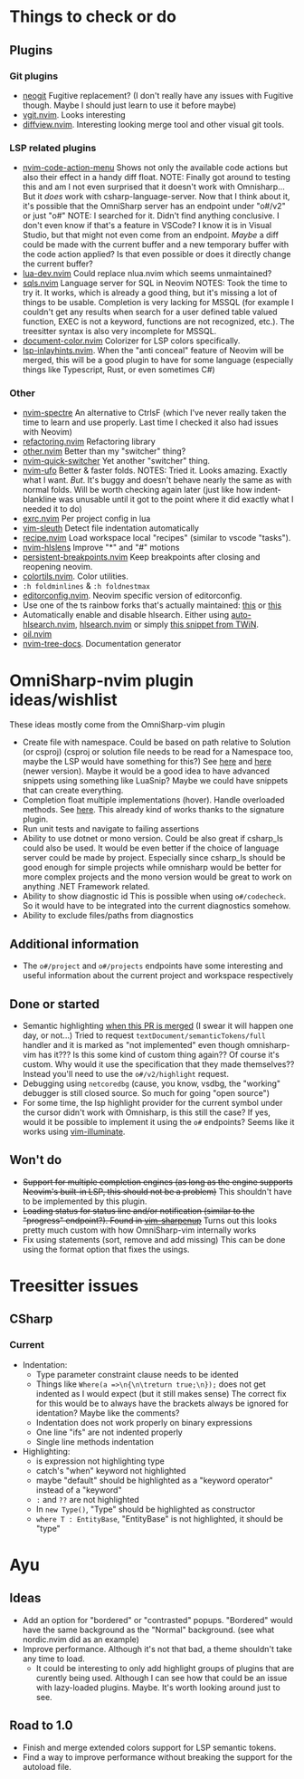 # Things to check or do

## Plugins

### Git plugins

- [neogit](https://github.com/TimUntersberger/neogit)
  Fugitive replacement? (I don't really have any issues with Fugitive though. Maybe I should just learn to use it before maybe)
- [vgit.nvim](https://github.com/tanvirtin/vgit.nvim). Looks interesting
- [diffview.nvim](https://github.com/sindrets/diffview.nvim).
  Interesting looking merge tool and other visual git tools.

### LSP related plugins

- [nvim-code-action-menu](https://github.com/weilbith/nvim-code-action-menu)
  Shows not only the available code actions but also their effect in a handy diff float.
  NOTE: Finally got around to testing this and am I not even surprised that it doesn't work with Omnisharp...
  But it _does_ work with csharp-language-server.
  Now that I think about it, it's possible that the OmniSharp server has an endpoint under "o#/v2" or just "o#"
  NOTE: I searched for it. Didn't find anything conclusive. I don't even know if that's a feature in VSCode? I know it is in Visual Studio, but that might not even come from an endpoint.
  _Maybe_ a diff could be made with the current buffer and a new temporary buffer with the code action applied? Is that even possible or does it directly change the current buffer?
- [lua-dev.nvim](https://github.com/folke/lua-dev.nvim)
  Could replace nlua.nvim which seems unmaintained?
- [sqls.nvim](https://github.com/nanotee/sqls.nvim)
  Language server for SQL in Neovim
  NOTES: Took the time to try it. It works, which is already a good thing, but it's missing a lot of things to be usable.
  Completion is very lacking for MSSQL (for example I couldn't get any results when search for a user defined table valued function, EXEC is not a keyword, functions are not recognized, etc.).
  The treesitter syntax is also very incomplete for MSSQL.
- [document-color.nvim](https://github.com/mrshmllow/document-color.nvim)
  Colorizer for LSP colors specifically.
- [lsp-inlayhints.nvim](https://github.com/lvimuser/lsp-inlayhints.nvim).
  When the "anti conceal" feature of Neovim will be merged, this will be a good plugin to have for some language (especially things like Typescript, Rust, or even sometimes C#)

### Other

- [nvim-spectre](https://github.com/nvim-pack/nvim-spectre)
  An alternative to CtrlsF (which I've never really taken the time to learn and use properly. Last time I checked it also had issues with Neovim)
- [refactoring.nvim](https://github.com/ThePrimeagen/refactoring.nvim)
  Refactoring library
- [other.nvim](https://github.com/rgroli/other.nvim)
  Better than my "switcher" thing?
- [nvim-quick-switcher](https://github.com/Everduin94/nvim-quick-switcher)
  Yet another "switcher" thing.
- [nvim-ufo](https://github.com/kevinhwang91/nvim-ufo)
  Better & faster folds.
  NOTES: Tried it. Looks amazing. Exactly what I want. _But_. It's buggy and doesn't behave nearly the same as with normal folds. Will be worth checking again later (just like how indent-blankline was unusable until it got to the point where it did exactly what I needed it to do)
- [exrc.nvim](https://github.com/MunifTanjim/exrc.nvim)
  Per project config in lua
- [vim-sleuth](https://github.com/tpope/vim-sleuth)
  Detect file indentation automatically
- [recipe.nvim](https://github.com/ten3roberts/recipe.nvim)
  Load workspace local "recipes" (similar to vscode "tasks").
- [nvim-hlslens](https://github.com/kevinhwang91/nvim-hlslens)
  Improve "*" and "#" motions
- [persistent-breakpoints.nvim](https://github.com/Weissle/persistent-breakpoints.nvim)
  Keep breakpoints after closing and reopening neovim.
- [colortils.nvim](https://github.com/nvim-colortils/colortils.nvim). Color utilities.
- `:h foldminlines` & `:h foldnestmax`
- [editorconfig.nvim](https://github.com/gpanders/editorconfig.nvim). Neovim specific version of editorconfig.
- Use one of the ts rainbow forks that's actually maintained: [this](https://gitlab.com/HiPhish/nvim-ts-rainbow2) or [this](https://github.com/mrjones2014/nvim-ts-rainbow)
- Automatically enable and disable hlsearch. Either using [auto-hlsearch.nvim](https://github.com/asiryk/auto-hlsearch.nvim), [hlsearch.nvim](https://github.com/glepnir/hlsearch.nvim) or simply [this snippet from TWiN](https://this-week-in-neovim.org/2023/Jan/9#tips).
- [oil.nvim](https://github.com/stevearc/oil.nvim)
- [nvim-tree-docs](https://github.com/nvim-treesitter/nvim-tree-docs). Documentation generator

# OmniSharp-nvim plugin ideas/wishlist

These ideas mostly come from the OmniSharp-vim plugin

- Create file with namespace. Could be based on path relative to Solution (or csproj)
  (csproj or solution file needs to be read for a Namespace too, maybe the LSP would have something for this?)
  See [here](https://github.com/jchannon/csharpextensions) and [here](https://github.com/KreativJos/csharpextensions) (newer version).
  Maybe it would be a good idea to have advanced snippets using something like LuaSnip? Maybe we could have snippets that can create everything.
- Completion float multiple implementations (hover). Handle overloaded methods.
  See [here](https://github.com/OmniSharp/omnisharp-vim).
  This already kind of works thanks to the signature plugin.
- Run unit tests and navigate to failing assertions
- Ability to use dotnet or mono version. Could be also great if csharp_ls could also be used.
  It would be even better if the choice of language server could be made by project.
  Especially since csharp_ls should be good enough for simple projects while omnisharp would be better for more complex projects and the mono version would be great to work on anything .NET Framework related.
- Ability to show diagnostic id
  This is possible when using `o#/codecheck`.
  So it would have to be integrated into the current diagnostics somehow.
- Ability to exclude files/paths from diagnostics

## Additional information

- The `o#/project` and `o#/projects` endpoints have some interesting and useful information about the current project and workspace respectively

## Done or started

- Semantic highlighting [when this PR is merged](https://github.com/neovim/neovim/pull/15723) (I swear it will happen one day, or not...)
  Tried to request `textDocument/semanticTokens/full` handler and it is marked as "not implemented" even though omnisharp-vim has it??? Is this some kind of custom thing again??
  Of course it's custom. Why would it use the specification that they made themselves?? Instead you'll need to use the `o#/v2/highlight` request.
- Debugging using `netcoredbg` (cause, you know, vsdbg, the "working" debugger is still closed source. So much for going "open source")
- For some time, the lsp highlight provider for the current symbol under the cursor didn't work with Omnisharp, is this still the case? If yes, would it be possible to implement it using the `o#` endpoints?
  Seems like it works using [vim-illuminate](https://github.com/RRethy/vim-illuminate).

## Won't do

- ~~Support for multiple completion engines (as long as the engine supports Neovim's built-in LSP, this should not be a problem)~~
  This shouldn't have to be implemented by this plugin.
- ~~Loading status for status line and/or notification (similar to the "progress" endpoint?). Found in [vim-sharpenup](https://github.com/nickspoons/vim-sharpenup#statusline)~~
  Turns out this looks pretty much custom with how OmniSharp-vim internally works
- Fix using statements (sort, remove and add missing)
  This can be done using the format option that fixes the usings.

# Treesitter issues

## CSharp

### Current

- Indentation:
  - Type parameter constraint clause needs to be idented
  - Things like `Where(a =>\n{\n\treturn true;\n});` does not get indented as I would expect (but it still makes sense)
    The correct fix for this would be to always have the brackets always be ignored for identation? Maybe like the comments?
  - Indentation does not work properly on binary expressions
  - One line "ifs" are not indented properly
  - Single line methods indentation
- Highlighting:
  - is expression not highlighting type
  - catch's "when" keyword not highlighted
  - maybe "default" should be highlighted as a "keyword operator" instead of a "keyword"
  - `:` and `??` are not highlighted
  - In `new Type()`, "Type" should be highlighted as constructor
  - `where T : EntityBase`, "EntityBase" is not highlighted, it should be "type"

# Ayu

## Ideas

- Add an option for "bordered" or "contrasted" popups. "Bordered" would have the same background as the "Normal" background. (see what nordic.nvim did as an example)
- Improve performance. Although it's not that bad, a theme shouldn't take any time to load.
  - It could be interesting to only add highlight groups of plugins that are curently being used. Although I can see how that could be an issue with lazy-loaded plugins. Maybe. It's worth looking around just to see.

## Road to 1.0

- Finish and merge extended colors support for LSP semantic tokens.
- Find a way to improve performance without breaking the support for the autoload file.
